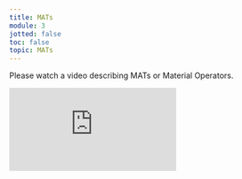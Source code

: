 ```yaml
---
title: MATs
module: 3
jotted: false
toc: false
topic: MATs
---
```


Please watch a video describing MATs or Material Operators.

<div class="embed-responsive embed-responsive-16by9"><iframe class="embed-responsive-item" src="https://www.youtube.com/embed/tnQ4ofr4sIE" frameborder="0" allow="accelerometer; autoplay; encrypted-media; gyroscope; picture-in-picture" allowfullscreen></iframe></div>

